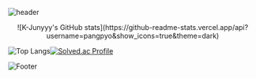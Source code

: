 ![header](https://capsule-render.vercel.app/api?type=waving&color=6666FF&height=200&section=header&text=Pangpyo&fontSize=40&&fontColor=FFFFFF)

<center>![K-Junyyy's GitHub stats](https://github-readme-stats.vercel.app/api?username=pangpyo&show_icons=true&theme=dark)</center>


![Top Langs](https://github-readme-stats.vercel.app/api/top-langs/?username=pangpyo&layout=compact&theme=dark)[![Solved.ac Profile](http://mazassumnida.wtf/api/generate_badge?boj=kkp0639)](https://solved.ac/profile/kkp0639)

![Footer](https://capsule-render.vercel.app/api?type=waving&color=6666FF&height=200&section=footer)
